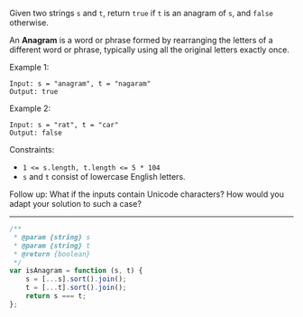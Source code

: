 Given two strings `s` and `t`, return `true` if `t` is an anagram of `s`, and `false` otherwise.

An **Anagram** is a word or phrase formed by rearranging the letters of a different word or phrase, typically using all the original letters exactly once.

Example 1:

```
Input: s = "anagram", t = "nagaram"
Output: true
```

Example 2:

```
Input: s = "rat", t = "car"
Output: false
```

Constraints:

-   `1 <= s.length, t.length <= 5 * 104`
-   `s` and `t` consist of lowercase English letters.

Follow up: What if the inputs contain Unicode characters? How would you adapt your solution to such a case?

---

```js
/**
 * @param {string} s
 * @param {string} t
 * @return {boolean}
 */
var isAnagram = function (s, t) {
    s = [...s].sort().join();
    t = [...t].sort().join();
    return s === t;
};
```
